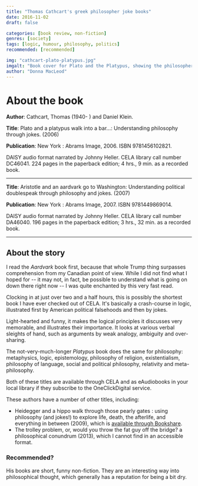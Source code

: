 ```yaml
---
title: "Thomas Cathcart's greek philosopher joke books"
date: 2016-11-02
draft: false

categories: [book review, non-fiction]
genres: [society]
tags: [logic, humour, philosophy, politics]
recommended: [recommended]

img: "cathcart-plato-platypus.jpg"
imgalt: "Book cover for Plato and the Platypus, showing the philosopher in a left-facing profile and the mammal in a right-facing profile. The rest of the cover imitates an old and elegant half-calf tome from the turn of the last century."
author: "Donna MacLeod"
---
```


# About the book

**Author**: Cathcart, Thomas (1940- ) and Daniel Klein.

**Title**: Plato and a platypus walk into a bar...: Understanding philosophy through jokes. (2006)

**Publication**: New York : Abrams Image, 2006. ISBN 9781456102821.

DAISY audio format narrated by Johnny Heller. CELA library call number DC46041. 224 pages in the paperback edition; 4 hrs., 9 min. as a recorded book.

<hr />


**Title**: Aristotle and an aardvark go to Washington: Understanding political doublespeak through philosophy and jokes. (2007)

**Publication**: New York : Abrams Image, 2007. ISBN 9781449869014.

DAISY audio format narrated by Johnny Heller. CELA library call number DA46040. 196 pages in the paperback edition; 3 hrs., 32 min. as a recorded book.

<hr />

## About the story

I read the *Aardvark* book first, because that whole Trump thing surpasses comprehension from my Canadian point of view. While I did not find what I hoped for -- it may not, in fact, be possible to understand what is going on down there right now -- I was quite enchanted by this very fast read.

Clocking in at just over two and a half hours, this is possibly the shortest book I have ever checked out of CELA. It's basically a crash-course in logic, illustrated first by American political falsehoods and then by jokes.

Light-hearted and funny, it makes the logical principles it discusses very memorable, and illustrates their importance. It looks at various verbal sleights of hand, such as arguments by weak analogy, ambiguity and over-sharing.

The not-very-much-longer *Platypus* book does the same for philosophy: metaphysics, logic, epistemology, philosophy of religion, existentialism, philosophy of language, social and political philosophy, relativity and meta-philosophy.

Both of these titles are available through CELA and as eAudiobooks in your local library if they subscribe to the OneClickDigital service.

These authors have a number of other titles, including:

* Heidegger and a hippo walk through those pearly gates : using philosophy (and jokes!) to explore life, death, the afterlife, and everything in between (2009), which is [available through Bookshare](https://www.bookshare.org/browse/book/593069?returnPath=L3NlYXJjaD9tb2R1bGVOYW1lPXB1YmxpYyZrZXl3b3JkPWNhdGhjYXJ0LCB0aG9tYXM%3D).
* The trolley problem, or, would you throw the fat guy off the bridge? a philosophical conundrum (2013), which I cannot find in an accessible format.

### Recommended?

His books are short, funny non-fiction. They are an interesting way into philosophical thought, which generally has a reputation for being a bit dry.